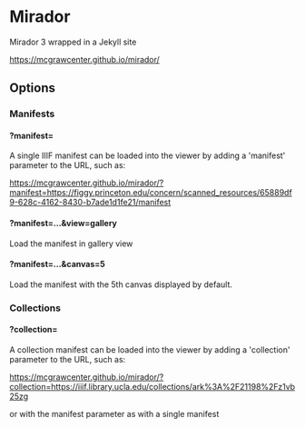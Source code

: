 # Mirador
Mirador 3 wrapped in a Jekyll site

https://mcgrawcenter.github.io/mirador/

## Options
### Manifests

#### ?manifest=

A single IIIF manifest can be loaded into the viewer by adding a 'manifest' parameter to the URL, such as:

https://mcgrawcenter.github.io/mirador/?manifest=https://figgy.princeton.edu/concern/scanned_resources/65889df9-628c-4162-8430-b7ade1d1fe21/manifest

#### ?manifest=...&view=gallery
Load the manifest in gallery view

#### ?manifest=...&canvas=5
Load the manifest with the 5th canvas displayed by default.

### Collections
#### ?collection=

A collection manifest can be loaded into the viewer by adding a 'collection' parameter to the URL, such as:

https://mcgrawcenter.github.io/mirador/?collection=https://iiif.library.ucla.edu/collections/ark%3A%2F21198%2Fz1vb25zg

or with the manifest parameter as with a single manifest




